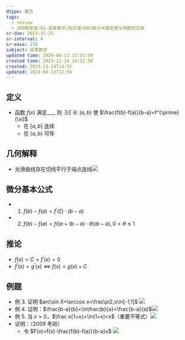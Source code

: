 ```yaml
---
dtype: 概念
tags:
  - review
  - 300教育类/01-高等数学/知识库/003微分中值定理与导数的应用
sr-due: 2023-11-25
sr-interval: 4
sr-ease: 270
subject: 高等数学
updated time: 2024-04-13 12:53:50
created time: 2023-11-24 14:52:56
created: 2023-11-24T14:52
updated: 2024-04-13T12:54
---
```

## 定义
- 函数 $f(x)$ 满足___, 则 $\exists\xi\in(a,b)$ 使 $\frac{f(b)-f(a)}{b-a}=f^{\prime}(\xi)$
    - 在 $[a,b]$ 连续
    - 在 $(a,b)$ 可导
## 几何解释
- 光滑曲线存在切线平行于端点连线![](https://api2.mubu.com/v3/document_image/e7a3c9c4-2169-4bfa-9beb-e674b031143a-26626835.jpg)
## 微分基本公式
- 1. $f(b)-f(a)=f^{\prime}(\xi)\cdot(b-a)$
- 2. $f(b)-f(a)=f((a+(b-a)\cdot\theta)(b-a),0<\theta\leq1$
## 推论
- $f(x)=C=f^{\prime}(x)=0$
- $f^{\prime}(x)=g^{\prime}(x)\Longleftrightarrow f(x)=g(x)+C$
## 例题
- 例 3. 证明 $arc\sin X+\arccos x=\frac\pi2,x\in[-1,1]$ ![](https://api2.mubu.com/v3/document_image/8a912d38-6fcb-468d-a7db-5f90360f59dc-26626835.jpg)
- 例 4. 证明：$\frac{b-a}{b}<\ln\frac{b}{a}<\frac{b-a}{a}$ ​![](https://api2.mubu.com/v3/document_image/9710aeff-68b8-48b4-8c4f-bf99135d7467-26626835.jpg)
- 例 5. 当 $x>0$，$\frac x{1+x}<\ln(1+x)<x$（重要不等式）![](https://api2.mubu.com/v3/document_image/6bccec23-4fa1-45e9-a3aa-c5bb60223eae-26626835.jpg)
- 证明：（2009 考研）
    - 令 $F(x)=f(x)-\frac{f(b)-f(a)}{b-a}x$ ![](https://api2.mubu.com/v3/document_image/caf2676b-25ef-4dcf-891c-b19d51d59063-26626835.jpg)